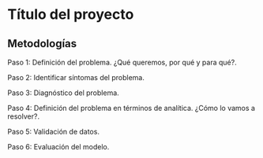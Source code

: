 # Título del proyecto

## Metodologías

Paso 1: Definición del problema. ¿Qué queremos, por qué y para qué?.

Paso 2: Identificar síntomas del problema.

Paso 3: Diagnóstico del problema.

Paso 4: Definición del problema en términos de analítica. ¿Cómo lo vamos a resolver?.

Paso 5: Validación de datos.

Paso 6: Evaluación del modelo.
